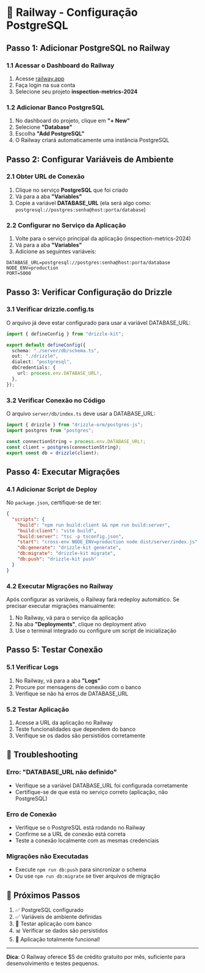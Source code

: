 # 🐘 Railway - Configuração PostgreSQL

## Passo 1: Adicionar PostgreSQL no Railway

### 1.1 Acessar o Dashboard do Railway
1. Acesse [railway.app](https://railway.app)
2. Faça login na sua conta
3. Selecione seu projeto **inspection-metrics-2024**

### 1.2 Adicionar Banco PostgreSQL
1. No dashboard do projeto, clique em **"+ New"**
2. Selecione **"Database"**
3. Escolha **"Add PostgreSQL"**
4. O Railway criará automaticamente uma instância PostgreSQL

## Passo 2: Configurar Variáveis de Ambiente

### 2.1 Obter URL de Conexão
1. Clique no serviço **PostgreSQL** que foi criado
2. Vá para a aba **"Variables"**
3. Copie a variável **DATABASE_URL** (ela será algo como: `postgresql://postgres:senha@host:porta/database`)

### 2.2 Configurar no Serviço da Aplicação
1. Volte para o serviço principal da aplicação (inspection-metrics-2024)
2. Vá para a aba **"Variables"**
3. Adicione as seguintes variáveis:

```
DATABASE_URL=postgresql://postgres:senha@host:porta/database
NODE_ENV=production
PORT=5000
```

## Passo 3: Verificar Configuração do Drizzle

### 3.1 Verificar drizzle.config.ts
O arquivo já deve estar configurado para usar a variável DATABASE_URL:

```typescript
import { defineConfig } from "drizzle-kit";

export default defineConfig({
  schema: "./server/db/schema.ts",
  out: "./drizzle",
  dialect: "postgresql",
  dbCredentials: {
    url: process.env.DATABASE_URL!,
  },
});
```

### 3.2 Verificar Conexão no Código
O arquivo `server/db/index.ts` deve usar a DATABASE_URL:

```typescript
import { drizzle } from "drizzle-orm/postgres-js";
import postgres from "postgres";

const connectionString = process.env.DATABASE_URL!;
const client = postgres(connectionString);
export const db = drizzle(client);
```

## Passo 4: Executar Migrações

### 4.1 Adicionar Script de Deploy
No `package.json`, certifique-se de ter:

```json
{
  "scripts": {
    "build": "npm run build:client && npm run build:server",
    "build:client": "vite build",
    "build:server": "tsc -p tsconfig.json",
    "start": "cross-env NODE_ENV=production node dist/server/index.js",
    "db:generate": "drizzle-kit generate",
    "db:migrate": "drizzle-kit migrate",
    "db:push": "drizzle-kit push"
  }
}
```

### 4.2 Executar Migrações no Railway
Após configurar as variáveis, o Railway fará redeploy automático. Se precisar executar migrações manualmente:

1. No Railway, vá para o serviço da aplicação
2. Na aba **"Deployments"**, clique no deployment ativo
3. Use o terminal integrado ou configure um script de inicialização

## Passo 5: Testar Conexão

### 5.1 Verificar Logs
1. No Railway, vá para a aba **"Logs"**
2. Procure por mensagens de conexão com o banco
3. Verifique se não há erros de DATABASE_URL

### 5.2 Testar Aplicação
1. Acesse a URL da aplicação no Railway
2. Teste funcionalidades que dependem do banco
3. Verifique se os dados são persistidos corretamente

## 🔧 Troubleshooting

### Erro: "DATABASE_URL não definido"
- Verifique se a variável DATABASE_URL foi configurada corretamente
- Certifique-se de que está no serviço correto (aplicação, não PostgreSQL)

### Erro de Conexão
- Verifique se o PostgreSQL está rodando no Railway
- Confirme se a URL de conexão está correta
- Teste a conexão localmente com as mesmas credenciais

### Migrações não Executadas
- Execute `npm run db:push` para sincronizar o schema
- Ou use `npm run db:migrate` se tiver arquivos de migração

## 📝 Próximos Passos

1. ✅ PostgreSQL configurado
2. ✅ Variáveis de ambiente definidas
3. 🔄 Testar aplicação com banco
4. 📊 Verificar se dados são persistidos
5. 🚀 Aplicação totalmente funcional!

---

**Dica**: O Railway oferece $5 de crédito gratuito por mês, suficiente para desenvolvimento e testes pequenos.